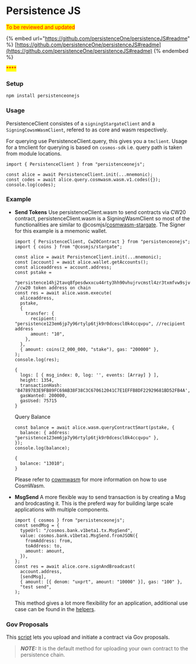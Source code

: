 # Persistence JS

<mark style="color:red;">To be reviewed and updated</mark>

{% embed url="https://github.com/persistenceOne/persistenceJS#readme" %}
[https://github.com/persistenceOne/persistenceJS#readme](https://github.com/persistenceOne/persistenceJS#readme)
{% endembed %}

<mark style="color:red;">****</mark>

### Setup

```
npm install persistenceonejs
```

### Usage

PersistenceClient consistes of a `signingStargateClient` and a `SigningCowsmWasmClient`, refered to as core and wasm respectively.

For querying use PersistenceClient.query, this gives you a `tmclient`. Usage for a tmclient for querying is based on `cosmos-sdk` i.e. query path is taken from module locations.

```
import { PersistenceClient } from "persistenceonejs";

const alice = await PersistenceClient.init(...mnemonic);
const codes = await alice.query.cosmwasm.wasm.v1.codes({});
console.log(codes);
```

### Example

*   **Send Tokens** Use persistenceClient.wasm to send contracts via CW20 contract, persistenceClient.wasm is a SigningWasmClient so most of the functionalities are similar to @cosmjs/[cosmwasm-stargate](https://github.com/cosmos/cosmjs/tree/main/packages/cosmwasm-stargate). The Signer for this example is a mnemonic wallet.

    ```
    import { PersistenceClient, Cw20Contract } from "persistenceonejs";
    import { coins } from "@cosmjs/stargate";

    const alice = await PersistenceClient.init(...mnemonic);
    const [account] = await alice.wallet.getAccounts();
    const aliceaddress = account.address;
    const pstake =
      "persistence14hj2tavq8fpesdwxxcu44rty3hh90vhujrvcmstl4zr3txmfvw9sjvz4fk"; //cw20 token address on chain
    const res = await alice.wasm.execute(
      aliceaddress,
      pstake,
      {
        transfer: {
          recipient: "persistence123em6jp7y96rtylp6tjk9r0dcescl0k4ccqvpu", //recipient address
          amount: "10",
        },
      },
      { amount: coins(2_000_000, "stake"), gas: "200000" },
    );
    console.log(res);
    ```

    ```
    {
      logs: [ { msg_index: 0, log: '', events: [Array] } ],
      height: 1354,
      transactionHash: 'B4789783E9FB89FC69AB38F38C3C670612041C7E1EFFB8DF22929681BD52FB4A',
      gasWanted: 200000,
      gasUsed: 75715
    }
    ```

    Query Balance

    ```
    const balance = await alice.wasm.queryContractSmart(pstake, {
      balance: { address: "persistence123em6jp7y96rtylp6tjk9r0dcescl0k4ccqvpu" },
    });
    console.log(balance);
    ```

    ```
    {
      balance: "13010";
    }
    ```

    Please refer to [cowmwasm](https://docs.cosmwasm.com/dev-academy/smart-contract-interaction/interact#setting-up-the-cosmjs-cli-client) for more information on how to use CosmWasm.
*   **MsgSend** A more flexible way to send transaction is by creating a Msg and brodcasting it. This is the preferd way for building large scale applications with multiple components.

    ```
    import { cosmos } from "persistenceonejs";
    const sendMsg = {
      typeUrl: "/cosmos.bank.v1beta1.tx.MsgSend",
      value: cosmos.bank.v1beta1.MsgSend.fromJSON({
        fromAddress: from,
        toAddress: to,
        amount: amount,
      }),
    };
    const res = await alice.core.signAndBroadcast(
      account.address,
      [sendMsg],
      { amount: [{ denom: "uxprt", amount: "10000" }], gas: "100" },
      "test send",
    );
    ```

    This method gives a lot more flexibility for an application, additional use case can be found in the [helpers](https://github.com/persistenceOne/persistenceJS/blob/master/examples/helpers).

### Gov Proposals

This [script](https://github.com/persistenceOne/persistenceJS/blob/master/tests/testContractProposals.ts) lets you upload and initiate a contract via Gov proposals.

> _**NOTE:**_ It is the default method for uploading your own contract to the persistence chain.
